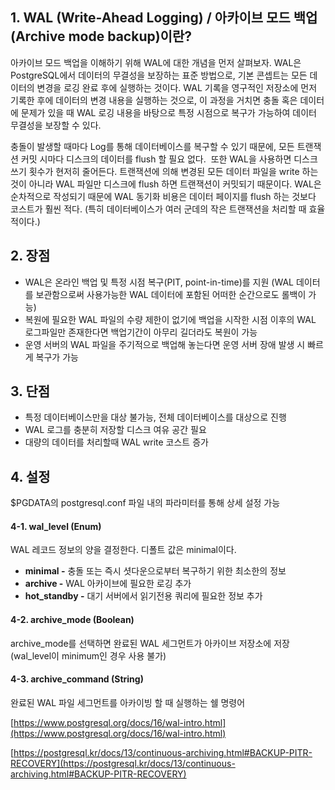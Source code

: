 ## 1\. WAL (Write-Ahead Logging) / 아카이브 모드 백업(Archive mode backup)이란?

아카이브 모드 백업을 이해하기 위해 WAL에 대한 개념을 먼저 살펴보자. WAL은 PostgreSQL에서 데이터의 무결성을 보장하는 표준 방법으로, 기본 콘셉트는 모든 데이터의 변경을 로깅 완료 후에 실행하는 것이다. WAL 기록을 영구적인 저장소에 먼저 기록한 후에 데이터의 변경 내용을 실행하는 것으로, 이 과정을 거치면 충돌 혹은 데이터에 문제가 있을 때 WAL 로깅 내용을 바탕으로 특정 시점으로 복구가 가능하여 데이터 무결성을 보장할 수 있다.

충돌이 발생할 때마다 Log를 통해 데이터베이스를 복구할 수 있기 때문에, 모든 트랜잭션 커밋 시마다 디스크의 데이터를 flush 할 필요 없다.  또한 WAL을 사용하면 디스크 쓰기 횟수가 현저히 줄어든다. 트랜잭션에 의해 변경된 모든 데이터 파일을 write 하는 것이 아니라 WAL 파일만 디스크에 flush 하면 트랜잭션이 커밋되기 때문이다. WAL은 순차적으로 작성되기 때문에 WAL 동기화 비용은 데이터 페이지를 flush 하는 것보다 코스트가 훨씬 적다. (특히 데이터베이스가 여러 군데의 작은 트랜잭션을 처리할 때 효율적이다.) 

## 2\. 장점

-   WAL은 온라인 백업 및 특정 시점 복구(PIT, point-in-time)를 지원 (WAL 데이터를 보관함으로써 사용가능한 WAL 데이터에 포함된 어떠한 순간으로도 롤백이 가능)
-   복원에 필요한 WAL 파일의 수량 제한이 없기에 백업을 시작한 시점 이후의 WAL 로그파일만 존재한다면 백업기간이 아무리 길더라도 복원이 가능
-   운영 서버의 WAL 파일을 주기적으로 백업해 놓는다면 운영 서버 장애 발생 시 빠르게 복구가 가능

## 3\. 단점

-   특정 데이터베이스만을 대상 불가능, 전체 데이터베이스를 대상으로 진행
-   WAL 로그를 충분히 저장할 디스크 여유 공간 필요
-   대량의 데이터를 처리할때 WAL write 코스트 증가

## 4\. 설정

$PGDATA의 postgresql.conf 파일 내의 파라미터를 통해 상세 설정 가능

#### 4-1. wal\_level (Enum)

WAL 레코드 정보의 양을 결정한다. 디폴트 값은 minimal이다.

-   **minimal -** 충돌 또는 즉시 셧다운으로부터 복구하기 위한 최소한의 정보 
-   **archive -** WAL 아카이브에 필요한 로깅 추가
-   **hot\_standby -** 대기 서버에서 읽기전용 쿼리에 필요한 정보 추가

#### 4-2. archive\_mode (Boolean)

archive\_mode를 선택하면 완료된 WAL 세그먼트가 아카이브 저장소에 저장 (wal\_level이 minimum인 경우 사용 불가)

#### 4-3. archive\_command (String)

완료된 WAL 파일 세그먼트를 아카이빙 할 때 실행하는 쉘 명령어

[https://www.postgresql.org/docs/16/wal-intro.html](https://www.postgresql.org/docs/16/wal-intro.html)

[https://postgresql.kr/docs/13/continuous-archiving.html#BACKUP-PITR-RECOVERY](https://postgresql.kr/docs/13/continuous-archiving.html#BACKUP-PITR-RECOVERY)